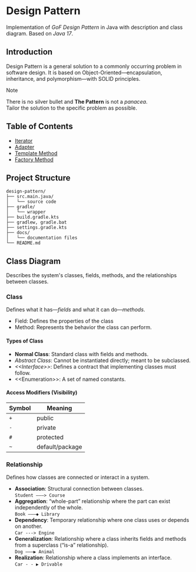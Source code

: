 # Design Pattern

Implementation of *GoF Design Pattern* in Java with description and class diagram.
Based on *Java 17*.

## Introduction

Design Pattern is a general solution to a commonly occurring problem in software design. It is based on Object-Oriented—encapsulation, inheritance, and polymorphism—with SOLID principles.

> [!Note]
> There is no silver bullet and **The Pattern** is not a *panacea*.  
> Tailor the solution to the specific problem as possible.

## Table of Contents

- [Iterator](docs/iterator.md)
- [Adapter](docs/adapter.md)
- [Template Method](docs/template-method.md)
- [Factory Method](docs/factory-method.md)

## Project Structure

```text
design-pattern/ 
├── src.main.java/
│   └── source code
├── gradle/  
│   └── wrapper
├── build.gradle.kts
├── gradlew, gradle.bat
├── settings.gradle.kts
├── docs/  
│   └── documentation files
└── README.md 
```

## Class Diagram

Describes the system's classes, fields, methods, and the relationships between classes.

### Class

Defines what it has—*fields* and what it can do—*methods*.

- Field: Defines the properties of the class
- Method: Represents the behavior the class can perform.

#### Types of Class

- **Normal Class**: Standard class with fields and methods.
- *Abstract Class*: Cannot be instantiated directly; meant to be subclassed.
- *<<Interface\>\>*: Defines a contract that implementing classes must follow.
- <<Enumeration\>\>: A set of named constants.

#### Access Modifiers (Visibility)

| Symbol | Meaning         |
|--------|-----------------|
| `+`    | public          |
| `-`    | private         |
| `#`    | protected       |
| `~`    | default/package |

### Relationship

Defines how classes are connected or interact in a system.

- **Association**: Structural connection between classes.  
  `Student ———> Course`  
- **Aggregation**: “whole-part” relationship where the part can exist independently of the whole.  
  `Book ——–◆ Library`
- **Dependency**: Temporary relationship where one class uses or depends on another.  
  `Car ---> Engine`
- **Generalization**: Relationship where a class inherits fields and methods from a superclass (“is-a” relationship).  
  `Dog ———▶ Animal`
- **Realization**: Relationship where a class implements an interface.  
  `Car - - ▶ Drivable`